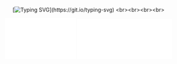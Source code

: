 <div align="center">
<br><br><br>

<!-- Don't just fork or copy it. Star it, please 🥺  -->

[![Typing SVG](https://readme-typing-svg.demolab.com?font=Fira+Code&weight=500&size=21&pause=1000&color=A198F7&random=false&width=435&lines=Nothing+ventured%2C+nothing+gained.)](https://git.io/typing-svg)
<br><br><br><br>

<!-- 2swo's profile -->
  <img src="https://raw.githubusercontent.com/2swo/github-stats-transparent/e458e65d7abdd6f6f80ab8fe2a9ed951e0147969/generated/overview.svg" width=37.2% />
</a>
 <img src="https://raw.githubusercontent.com/2swo/github-stats-transparent/731afe5558d2d7775379b5a2534f080dc06c597e/generated/languages.svg" width=50% />

<!-- <a href="https://github.com/ashutosh00710/github-readme-activity-graph">
<img src="https://github-readme-activity-graph.vercel.app/graph?username=2swo&theme=react-dark&bg_color=20232a&hide_border=true&line=8A87D0&color=918FE0" width=98%/> -->
</a>
<br><br><br>

<!--
**2swo/2swo** is a ✨ _special_ ✨ repository because its `README.md` (this file) appears on your GitHub profile.

Here are some ideas to get you started:

- 🔭 I’m currently working on ...
- 🌱 I’m currently learning ...
- 👯 I’m looking to collaborate on ...
- 🤔 I’m looking for help with ...
- 💬 Ask me about ...
- 📫 How to reach me: ...
- 😄 Pronouns: ...
- ⚡ Fun fact: ...
  -->
